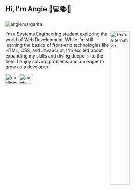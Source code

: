 ## Hi, I'm Angie 👋💻📚🚀 
<p align="left"> <img src="https://komarev.com/ghpvc/?username=angiemargarita&label=Profile%20views&color=0e75b6&style=flat" alt="angiemargarita" /> </p>
<img width="35%" align="right" alt="Texto alternativo" src="https://github.com/user-attachments/assets/8b0fc494-ad98-4bf5-b309-39ebb21bff60?raw=true"/>
I'm a Systems Engineering student exploring the world of Web Development. While I’m still learning the basics of front-end technologies like HTML, CSS, and JavaScript, I'm excited about expanding my skills and diving deeper into the field. I enjoy solving problems and am eager to grow as a developer!

<!---**Feel free to connect and learn together! 🚀

- 🔭 I’m currently working on learning Python, aiming to make it my default programming language.<br>
- 🌱 I’m currently learning HTML, CSS, and JavaScript to build a strong foundation in web development.<br>
- 👯 I’m looking to collaborate on web development projects and Python-related projects to apply what I’m learning.<br>
- 🤔 I’m looking for help with learning Python efficiently in two months and improving my web development skills.

## Find me around the web🌎:


<p align="left"> <a href="https://twitter.com/codingth3future" target="blank"><img src="https://img.shields.io/twitter/follow/codingth3future?logo=twitter&style=for-the-badge" alt="codingth3future" /></a> </p>**--->

<p align="left">
<a href="https://twitter.com/codingth3future" target="blank"><img align="center" src="https://raw.githubusercontent.com/rahuldkjain/github-profile-readme-generator/master/src/images/icons/Social/twitter.svg" alt="codingth3future" height="30" width="40" /></a>
<a href="https://www.linkedin.com/in/angie-bernal-957b8a2a4?utm_source=share&utm_campaign=share_via&utm_content=profile&utm_medium=android_app" target="blank"><img align="center" src="https://raw.githubusercontent.com/rahuldkjain/github-profile-readme-generator/master/src/images/icons/Social/linked-in-alt.svg" alt="angie bernal" height="30" width="40" /></a>
</p>

<!---**## Languages and Tools:
```javascript
const Angie = {
  pronouns: "she" | "her",
  code: [Javascript,  HTML, CSS, Python, Java],
 challenge: "I am learning python in two months"
}
```
<br>
<p align="left"> <a href="https://www.arduino.cc/" target="_blank" rel="noreferrer"> <img src="https://cdn.worldvectorlogo.com/logos/arduino-1.svg" alt="arduino" width="40" height="40"/> </a> <a href="https://getbootstrap.com" target="_blank" rel="noreferrer"> <img src="https://raw.githubusercontent.com/devicons/devicon/master/icons/bootstrap/bootstrap-plain-wordmark.svg" alt="bootstrap" width="40" height="40"/> </a> <a href="https://www.w3schools.com/cpp/" target="_blank" rel="noreferrer"> <img src="https://raw.githubusercontent.com/devicons/devicon/master/icons/cplusplus/cplusplus-original.svg" alt="cplusplus" width="40" height="40"/> </a> <a href="https://www.w3schools.com/cs/" target="_blank" rel="noreferrer"> <img src="https://raw.githubusercontent.com/devicons/devicon/master/icons/csharp/csharp-original.svg" alt="csharp" width="40" height="40"/> </a> <a href="https://www.w3schools.com/css/" target="_blank" rel="noreferrer"> <img src="https://raw.githubusercontent.com/devicons/devicon/master/icons/css3/css3-original-wordmark.svg" alt="css3" width="40" height="40"/> </a> <a href="https://www.w3.org/html/" target="_blank" rel="noreferrer"> <img src="https://raw.githubusercontent.com/devicons/devicon/master/icons/html5/html5-original-wordmark.svg" alt="html5" width="40" height="40"/> </a> <a href="https://www.java.com" target="_blank" rel="noreferrer"> <img src="https://raw.githubusercontent.com/devicons/devicon/master/icons/java/java-original.svg" alt="java" width="40" height="40"/> </a> <a href="https://developer.mozilla.org/en-US/docs/Web/JavaScript" target="_blank" rel="noreferrer"> <img src="https://raw.githubusercontent.com/devicons/devicon/master/icons/javascript/javascript-original.svg" alt="javascript" width="40" height="40"/> </a> <a href="https://www.microsoft.com/en-us/sql-server" target="_blank" rel="noreferrer"> <img src="https://www.svgrepo.com/show/303229/microsoft-sql-server-logo.svg" alt="mssql" width="40" height="40"/> </a> <a href="https://www.mysql.com/" target="_blank" rel="noreferrer"> <img src="https://raw.githubusercontent.com/devicons/devicon/master/icons/mysql/mysql-original-wordmark.svg" alt="mysql" width="40" height="40"/> </a> <a href="https://www.php.net" target="_blank" rel="noreferrer"> <img src="https://raw.githubusercontent.com/devicons/devicon/master/icons/php/php-original.svg" alt="php" width="40" height="40"/> </a> </p>

## GitHub Stats
<p>&nbsp;<img align="center" src="https://github-readme-stats.vercel.app/api?username=angiemargarita&show_icons=true&locale=en" alt="angiemargarita" /></p>

<p><img align="left" src="https://github-readme-stats.vercel.app/api/top-langs?username=angiemargarita&show_icons=true&locale=en&layout=compact" alt="angiemargarita" /></p>

<!--
**<p><img align="center" src="https://github-readme-streak-stats.herokuapp.com/?user=angiemargarita&" alt="angiemargarita" /></p>
<!--
**AngieMargarita/AngieMargarita** is a ✨ _special_ ✨ repository because its `README.md` (this file) appears on your GitHub profile.

Here are some ideas to get you started:

- 🔭 I’m currently working on ...
- 🌱 I’m currently learning ...
- 👯 I’m looking to collaborate on ...
- 🤔 I’m looking for help with ...
- 💬 Ask me about ...
- 📫 How to reach me: ...
- 😄 Pronouns: ...
- ⚡ Fun fact: ...
-->
